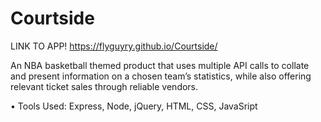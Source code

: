 # Courtside

LINK TO APP!
https://flyguyry.github.io/Courtside/

An NBA basketball themed product that uses multiple API calls to collate and present information on a chosen team’s statistics, while also offering relevant ticket sales through reliable vendors.

  
•	Tools Used: Express, Node, jQuery, HTML, CSS, JavaSript
